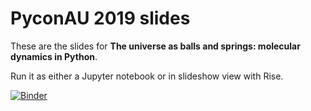 # PyconAU 2019 slides

These are the slides for **The universe as balls and springs: molecular dynamics in Python**.

Run it as either a Jupyter notebook or in slideshow view with Rise.

[![Binder](https://mybinder.org/badge_logo.svg)](https://mybinder.org/v2/gh/lilyminium/pycon-au-slides/master?filepath=pycon.ipynb)
